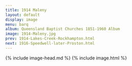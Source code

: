 ```yaml
---
title: 1914 Maleny
layout: default
display: image
menu: barq
album: Queensland Baptist Churches 1851-1960 Album
image: 1914-Maleny.jpg
prev: 1914-Lakes-Creek-Rockhampton.html
next: 1916-Speedwell-later-Proston.html
---
```

{% include image-head.md %}
{% include image.html %}